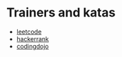 # Trainers and katas

* [leetcode](https://leetcode.com/)
* [hackerrank](https://www.hackerrank.com/)
* [codingdojo](http://codingdojo.org/)

